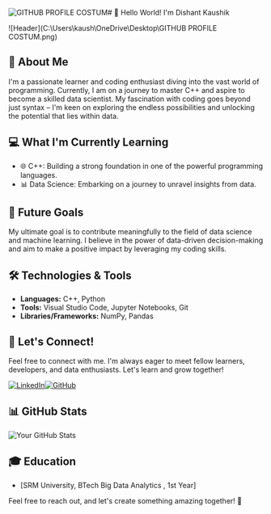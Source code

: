 ![GITHUB PROFILE COSTUM](https://github.com/dishant2005/dishant2005/assets/147476749/e5f9cb48-d85b-4619-91e0-d86249b057c2)# 👋 Hello World! I'm Dishant Kaushik

![Header](C:\Users\kaush\OneDrive\Desktop\GITHUB PROFILE COSTUM.png)

## 🚀 About Me

I'm a passionate learner and coding enthusiast diving into the vast world of programming. Currently, I am on a journey to master C++ and aspire to become a skilled data scientist. My fascination with coding goes beyond just syntax – I'm keen on exploring the endless possibilities and unlocking the potential that lies within data.

## 💻 What I'm Currently Learning

- 🌐 C++: Building a strong foundation in one of the powerful programming languages.
- 📊 Data Science: Embarking on a journey to unravel insights from data.

## 🌱 Future Goals

My ultimate goal is to contribute meaningfully to the field of data science and machine learning. I believe in the power of data-driven decision-making and aim to make a positive impact by leveraging my coding skills.

## 🛠️ Technologies & Tools

- **Languages:** C++, Python
- **Tools:** Visual Studio Code, Jupyter Notebooks, Git
- **Libraries/Frameworks:** NumPy, Pandas

## 🎨 Let's Connect!

Feel free to connect with me. I'm always eager to meet fellow learners, developers, and data enthusiasts. Let's learn and grow together!

[![LinkedIn](https://th.bing.com/th/id/OIP.ozDiSGJlUqI6815cRlJiNAHaHa?w=170&h=180&c=7&r=0&o=5&dpr=1.5&pid=1.7)](https://www.linkedin.com/in/dishant-kaushik-1a0562297/)[![GitHub](https://th.bing.com/th/id/OIP.8SVgggxQcO5L6Dw_61ac4QHaEK?rs=1&pid=ImgDetMain)](https://github.com/dishant2005)

## 📊 GitHub Stats

![Your GitHub Stats](https://github-readme-stats.vercel.app/api?username=your-username&show_icons=true&theme=radical)

## 🎓 Education

- [SRM University, BTech Big Data Analytics , 1st Year]

Feel free to reach out, and let's create something amazing together! 🚀


